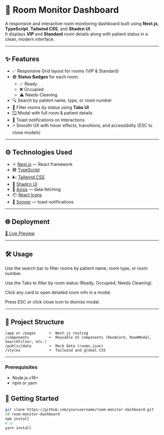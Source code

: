 # 🏥 Room Monitor Dashboard

A responsive and interactive room monitoring dashboard built using **Next.js**, **TypeScript**, **Tailwind CSS**, and **Shadcn UI**.  
It displays **VIP** and **Standard** room details along with patient status in a clean, modern interface.

---

## ✨ Features

- ✅ Responsive Grid layout for rooms (VIP & Standard)
- 🟢 **Status Badges** for each room:
  - ✅ Ready
  - ❌ Occupied
  - ⚠️ Needs Cleaning
- 🔍 Search by patient name, type, or room number
- 🧭 Filter rooms by status using **Tabs UI**
- 🪟 Modal with full room & patient details
- 🔔 Toast notifications on interactions
- ⚡ Smooth UX with hover effects, transitions, and accessibility (ESC to close modals)

---

## ⚙️ Technologies Used

- ⚛️ [Next.js](https://nextjs.org/) — React framework
- 🟦 [TypeScript](https://www.typescriptlang.org/)
- 🌬️ [Tailwind CSS](https://tailwindcss.com/)
- 💠 [Shadcn UI](https://ui.shadcn.com/)
- 🎯 [Axios](https://axios-http.com/) — data fetching
- 📦 [React Icons](https://react-icons.github.io/react-icons/)
- 🔔 [Sonner](https://sonner.toastui.com/) — toast notifications

---

## 🌐 Deployment
  [🔗 Live Preview](https://room-monitor-dashboard.vercel.app)


---
## 🛠️ Usage
Use the search bar to filter rooms by patient name, room type, or room number.

Use the Tabs to filter by room status (Ready, Occupied, Needs Cleaning).

Click any card to open detailed room info in a modal.

Press ESC or click close icon to dismiss modal.

---
## 🧱 Project Structure
```
/app or /pages      ➜  Next.js routing
/components         ➜  Reusable UI components (RoomCard, RoomModal, SearchFilter, etc.)
/public/data        ➜  Mock data (rooms.json)
/styles             ➜  Tailwind and global CSS

```
---

### Prerequisites

- Node.js v16+
- npm or yarn
 
## 🚀 Getting Started

```bash
git clone https://github.com/yourusername/room-monitor-dashboard.git
cd room-monitor-dashboard
npm install
# or
yarn install

